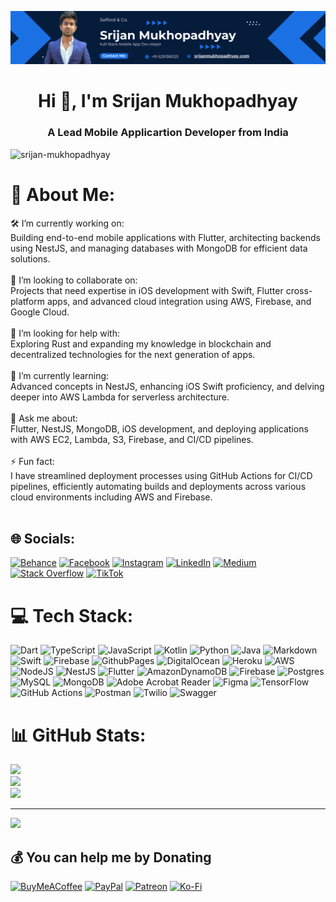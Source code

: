 

![logo](https://github.com/srijanC2306/srijanC2306/blob/main/srijan_banner.png)
<h1 align="center">Hi 👋, I'm Srijan Mukhopadhyay</h1>
<h3 align="center">A Lead Mobile Applicartion Developer from India</h3>


<p align="left"> <img src="https://komarev.com/ghpvc/?username=srijan-mukhopadhyay&label=Profile%20views&color=0e75b6&style=flat" alt="srijan-mukhopadhyay" /> </p>



# 💫 About Me:
🛠️ I’m currently working on:<br>Building end-to-end mobile applications with Flutter, architecting backends using NestJS, and managing databases with MongoDB for efficient data solutions.<br><br>🤝 I’m looking to collaborate on:<br>Projects that need expertise in iOS development with Swift, Flutter cross-platform apps, and advanced cloud integration using AWS, Firebase, and Google Cloud.<br><br>👐 I’m looking for help with:<br>Exploring Rust and expanding my knowledge in blockchain and decentralized technologies for the next generation of apps.<br><br>🌱 I’m currently learning:<br>Advanced concepts in NestJS, enhancing iOS Swift proficiency, and delving deeper into AWS Lambda for serverless architecture.<br><br>💬 Ask me about:<br>Flutter, NestJS, MongoDB, iOS development, and deploying applications with AWS EC2, Lambda, S3, Firebase, and CI/CD pipelines.<br><br>⚡ Fun fact:<br>I have streamlined deployment processes using GitHub Actions for CI/CD pipelines, efficiently automating builds and deployments across various cloud environments including AWS and Firebase.<br><br>


## 🌐 Socials:
[![Behance](https://img.shields.io/badge/Behance-1769ff?logo=behance&logoColor=white)](https://behance.net/https://www.behance.net/srijanmukhopa) [![Facebook](https://img.shields.io/badge/Facebook-%231877F2.svg?logo=Facebook&logoColor=white)](https://facebook.com/https://www.facebook.com/jon2306/) [![Instagram](https://img.shields.io/badge/Instagram-%23E4405F.svg?logo=Instagram&logoColor=white)](https://instagram.com/https://www.instagram.com/appdeveloperr/) [![LinkedIn](https://img.shields.io/badge/LinkedIn-%230077B5.svg?logo=linkedin&logoColor=white)](https://linkedin.com/in/https://www.linkedin.com/in/srijan-mukhopadhyay/) [![Medium](https://img.shields.io/badge/Medium-12100E?logo=medium&logoColor=white)](https://medium.com/@https://medium.com/@srijanmukhopadhyay9) [![Stack Overflow](https://img.shields.io/badge/-Stackoverflow-FE7A16?logo=stack-overflow&logoColor=white)](https://stackoverflow.com/users/https://stackoverflow.com/users/14956806/srijan-mukhopadhyay?tab=profile) [![TikTok](https://img.shields.io/badge/TikTok-%23000000.svg?logo=TikTok&logoColor=white)](https://tiktok.com/@https://x.com/SrijanMukhopad3) 

# 💻 Tech Stack:
![Dart](https://img.shields.io/badge/dart-%230175C2.svg?style=for-the-badge&logo=dart&logoColor=white) ![TypeScript](https://img.shields.io/badge/typescript-%23007ACC.svg?style=for-the-badge&logo=typescript&logoColor=white) ![JavaScript](https://img.shields.io/badge/javascript-%23323330.svg?style=for-the-badge&logo=javascript&logoColor=%23F7DF1E) ![Kotlin](https://img.shields.io/badge/kotlin-%237F52FF.svg?style=for-the-badge&logo=kotlin&logoColor=white) ![Python](https://img.shields.io/badge/python-3670A0?style=for-the-badge&logo=python&logoColor=ffdd54) ![Java](https://img.shields.io/badge/java-%23ED8B00.svg?style=for-the-badge&logo=openjdk&logoColor=white) ![Markdown](https://img.shields.io/badge/markdown-%23000000.svg?style=for-the-badge&logo=markdown&logoColor=white) ![Swift](https://img.shields.io/badge/swift-F54A2A?style=for-the-badge&logo=swift&logoColor=white) ![Firebase](https://img.shields.io/badge/firebase-%23039BE5.svg?style=for-the-badge&logo=firebase) ![GithubPages](https://img.shields.io/badge/github%20pages-121013?style=for-the-badge&logo=github&logoColor=white) ![DigitalOcean](https://img.shields.io/badge/DigitalOcean-%230167ff.svg?style=for-the-badge&logo=digitalOcean&logoColor=white) ![Heroku](https://img.shields.io/badge/heroku-%23430098.svg?style=for-the-badge&logo=heroku&logoColor=white) ![AWS](https://img.shields.io/badge/AWS-%23FF9900.svg?style=for-the-badge&logo=amazon-aws&logoColor=white) ![NodeJS](https://img.shields.io/badge/node.js-6DA55F?style=for-the-badge&logo=node.js&logoColor=white) ![NestJS](https://img.shields.io/badge/nestjs-%23E0234E.svg?style=for-the-badge&logo=nestjs&logoColor=white) ![Flutter](https://img.shields.io/badge/Flutter-%2302569B.svg?style=for-the-badge&logo=Flutter&logoColor=white) ![AmazonDynamoDB](https://img.shields.io/badge/Amazon%20DynamoDB-4053D6?style=for-the-badge&logo=Amazon%20DynamoDB&logoColor=white) ![Firebase](https://img.shields.io/badge/firebase-a08021?style=for-the-badge&logo=firebase&logoColor=ffcd34) ![Postgres](https://img.shields.io/badge/postgres-%23316192.svg?style=for-the-badge&logo=postgresql&logoColor=white) ![MySQL](https://img.shields.io/badge/mysql-4479A1.svg?style=for-the-badge&logo=mysql&logoColor=white) ![MongoDB](https://img.shields.io/badge/MongoDB-%234ea94b.svg?style=for-the-badge&logo=mongodb&logoColor=white) ![Adobe Acrobat Reader](https://img.shields.io/badge/Adobe%20Acrobat%20Reader-EC1C24.svg?style=for-the-badge&logo=Adobe%20Acrobat%20Reader&logoColor=white) ![Figma](https://img.shields.io/badge/figma-%23F24E1E.svg?style=for-the-badge&logo=figma&logoColor=white) ![TensorFlow](https://img.shields.io/badge/TensorFlow-%23FF6F00.svg?style=for-the-badge&logo=TensorFlow&logoColor=white) ![GitHub Actions](https://img.shields.io/badge/github%20actions-%232671E5.svg?style=for-the-badge&logo=githubactions&logoColor=white) ![Postman](https://img.shields.io/badge/Postman-FF6C37?style=for-the-badge&logo=postman&logoColor=white) ![Twilio](https://img.shields.io/badge/Twilio-F22F46?style=for-the-badge&logo=Twilio&logoColor=white) ![Swagger](https://img.shields.io/badge/-Swagger-%23Clojure?style=for-the-badge&logo=swagger&logoColor=white)
# 📊 GitHub Stats:
![](https://github-readme-stats.vercel.app/api?username=srijanC2306&theme=dark&hide_border=false&include_all_commits=true&count_private=true)<br/>
![](https://github-readme-streak-stats.herokuapp.com/?user=srijanC2306&theme=dark&hide_border=false)<br/>
![](https://github-readme-stats.vercel.app/api/top-langs/?username=srijanC2306&theme=dark&hide_border=false&include_all_commits=true&count_private=true&layout=compact)

---
[![](https://visitcount.itsvg.in/api?id=srijanC2306&icon=0&color=0)](https://visitcount.itsvg.in)

  ## 💰 You can help me by Donating
  [![BuyMeACoffee](https://img.shields.io/badge/Buy%20Me%20a%20Coffee-ffdd00?style=for-the-badge&logo=buy-me-a-coffee&logoColor=black)](https://buymeacoffee.com/sreejan2306) [![PayPal](https://img.shields.io/badge/PayPal-00457C?style=for-the-badge&logo=paypal&logoColor=white)](https://www.paypal.com/paypalme/SMukhopadhyay248) [![Patreon](https://img.shields.io/badge/Patreon-F96854?style=for-the-badge&logo=patreon&logoColor=white)](https://patreon.com/patreon.com/SrijanMukhopadhyay) [![Ko-Fi](https://img.shields.io/badge/Ko--fi-F16061?style=for-the-badge&logo=ko-fi&logoColor=white)](https://ko-fi.com/https://ko-fi.com/srijanmukhopadhyuay) 

  
<!-- Proudly created with GPRM ( https://gprm.itsvg.in ) -->
